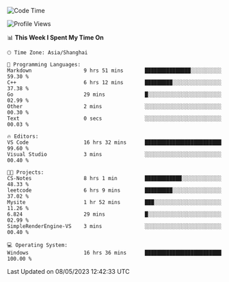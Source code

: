 <!--START_SECTION:waka-->
![Code Time](http://img.shields.io/badge/Code%20Time-916%20hrs%2036%20mins-blue)

![Profile Views](http://img.shields.io/badge/Profile%20Views-0-blue)

📊 **This Week I Spent My Time On** 

```text
🕑︎ Time Zone: Asia/Shanghai

💬 Programming Languages: 
Markdown                 9 hrs 51 mins       ███████████████░░░░░░░░░░   59.30 % 
C++                      6 hrs 12 mins       █████████░░░░░░░░░░░░░░░░   37.38 % 
Go                       29 mins             █░░░░░░░░░░░░░░░░░░░░░░░░   02.99 % 
Other                    2 mins              ░░░░░░░░░░░░░░░░░░░░░░░░░   00.30 % 
Text                     0 secs              ░░░░░░░░░░░░░░░░░░░░░░░░░   00.03 % 

🔥 Editors: 
VS Code                  16 hrs 32 mins      █████████████████████████   99.60 % 
Visual Studio            3 mins              ░░░░░░░░░░░░░░░░░░░░░░░░░   00.40 % 

🐱‍💻 Projects: 
CS-Notes                 8 hrs 1 min         ████████████░░░░░░░░░░░░░   48.33 % 
leetcode                 6 hrs 9 mins        █████████░░░░░░░░░░░░░░░░   37.02 % 
Mysite                   1 hr 52 mins        ███░░░░░░░░░░░░░░░░░░░░░░   11.26 % 
6.824                    29 mins             █░░░░░░░░░░░░░░░░░░░░░░░░   02.99 % 
SimpleRenderEngine-VS    3 mins              ░░░░░░░░░░░░░░░░░░░░░░░░░   00.40 % 

💻 Operating System: 
Windows                  16 hrs 36 mins      █████████████████████████   100.00 % 
```


 Last Updated on 08/05/2023 12:42:33 UTC
<!--END_SECTION:waka-->